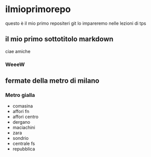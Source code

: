 # ilmioprimorepo
questo è il mio primo repositeri git lo impareremo nelle lezioni di tps
## il mio primo sottotitolo markdown
ciae amiche
### WeeeW
## fermate della metro di milano
### Metro gialla
- comasina
- affori fn
- affori centro
- dergano
- maciachini
- zara
- sondrio
- centrale fs
- repubblica